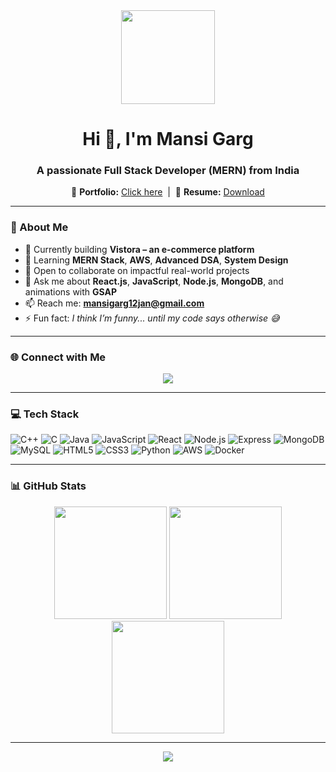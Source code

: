 <div align="center">
  <img height="150" src="https://media.giphy.com/media/M9gbBd9nbDrOTu1Mqx/giphy.gif" />
</div>

<h1 align="center">Hi 👋, I'm Mansi Garg</h1>
<h3 align="center">A passionate Full Stack Developer (MERN) from India</h3>

<p align="center">
  🔗 <b>Portfolio:</b> <a href="https://1201mansigarg.github.io/Portfolio">Click here</a> &nbsp;|&nbsp;
  📄 <b>Resume:</b> <a href="https://github.com/1201mansigarg/Resume/blob/main/Mansi_Garg_Resume.pdf?raw=true">Download</a>
</p>

---

### 💫 About Me

- 🔭 Currently building **Vistora – an e-commerce platform**
- 🌱 Learning **MERN Stack**, **AWS**, **Advanced DSA**, **System Design**
- 🤝 Open to collaborate on impactful real-world projects
- 💬 Ask me about **React.js**, **JavaScript**, **Node.js**, **MongoDB**, and animations with **GSAP**
- 📫 Reach me: **mansigarg12jan@gmail.com**
- ⚡ Fun fact: *I think I’m funny... until my code says otherwise 😅*

---

### 🌐 Connect with Me

<p align="center">
  <a href="https://www.linkedin.com/in/mansi-garg-375838265/" target="_blank">
    <img src="https://img.shields.io/badge/LinkedIn-%230077B5.svg?style=for-the-badge&logo=linkedin&logoColor=white" />
  </a>
</p>

---

### 💻 Tech Stack

![C++](https://img.shields.io/badge/C++-00599C?style=for-the-badge&logo=c%2B%2B&logoColor=white)
![C](https://img.shields.io/badge/C-00599C?style=for-the-badge&logo=c&logoColor=white)
![Java](https://img.shields.io/badge/Java-ED8B00?style=for-the-badge&logo=openjdk&logoColor=white)
![JavaScript](https://img.shields.io/badge/JavaScript-F7DF1E?style=for-the-badge&logo=javascript&logoColor=black)
![React](https://img.shields.io/badge/React-20232A?style=for-the-badge&logo=react&logoColor=61DAFB)
![Node.js](https://img.shields.io/badge/Node.js-339933?style=for-the-badge&logo=nodedotjs&logoColor=white)
![Express](https://img.shields.io/badge/Express-000000?style=for-the-badge&logo=express&logoColor=white)
![MongoDB](https://img.shields.io/badge/MongoDB-4EA94B?style=for-the-badge&logo=mongodb&logoColor=white)
![MySQL](https://img.shields.io/badge/MySQL-00758F?style=for-the-badge&logo=mysql&logoColor=white)
![HTML5](https://img.shields.io/badge/HTML5-E34F26?style=for-the-badge&logo=html5&logoColor=white)
![CSS3](https://img.shields.io/badge/CSS3-1572B6?style=for-the-badge&logo=css3&logoColor=white)
![Python](https://img.shields.io/badge/Python-3776AB?style=for-the-badge&logo=python&logoColor=white)
![AWS](https://img.shields.io/badge/AWS-232F3E?style=for-the-badge&logo=amazonaws&logoColor=white)
![Docker](https://img.shields.io/badge/Docker-2496ED?style=for-the-badge&logo=docker&logoColor=white)

---

### 📊 GitHub Stats

<p align="center">
  <img src="https://github-readme-stats.vercel.app/api?username=1201mansigarg&theme=dark&hide_border=false&include_all_commits=true&count_private=true" height="180" />
  <img src="https://github-readme-streak-stats.herokuapp.com/?user=1201mansigarg&theme=dark&hide_border=false" height="180" />
  <img src="https://github-readme-stats.vercel.app/api/top-langs/?username=1201mansigarg&theme=dark&hide_border=false&layout=compact" height="180" />
</p>

---

<p align="center">
  <img src="https://visitor-badge.laobi.icu/badge?page_id=1201mansigarg.1201mansigarg" />
</p>

<!-- README crafted with 💙 by Mansi Garg -->
